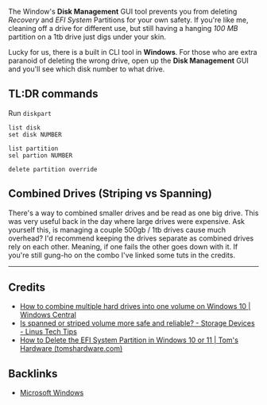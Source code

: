 The Window's **Disk Management** GUI tool prevents you from deleting *Recovery* and *EFI System* Partitions for your own safety. If you're like me, cleaning off a drive for different use, but still having a hanging *100 MB* partition on a 1tb drive just digs under your skin.

Lucky for us, there is a built in CLI tool in **Windows**. For those who are extra paranoid of deleting the wrong drive, open up the **Disk Management** GUI and you'll see which disk number to what drive.  

## TL:DR commands

Run `diskpart`

```shell
list disk
set disk NUMBER

list partition
sel partion NUMBER

delete partition override
```

## Combined Drives (Striping vs Spanning)

There's a way to combined smaller drives and be read as one big drive. This was very useful back in the day where large drives were expensive. Ask yourself this, is managing a couple 500gb / 1tb drives cause much overhead? I'd recommend keeping the drives separate as combined drives rely on each other. Meaning, if one fails the other goes down with it. If you're still gung-ho on the combo I've linked some tuts in the credits.  

---
## Credits
- [How to combine multiple hard drives into one volume on Windows 10 | Windows Central](https://www.windowscentral.com/how-create-one-large-volume-using-multiple-hard-drives-windows-10)
- [Is spanned or striped volume more safe and reliable? - Storage Devices - Linus Tech Tips](https://linustechtips.com/topic/1369788-is-spanned-or-striped-volume-more-safe-and-reliable/)
- [How to Delete the EFI System Partition in Windows 10 or 11 | Tom's Hardware (tomshardware.com)](https://www.tomshardware.com/how-to/delete-efi-system-partition-windows)

## Backlinks
- [Microsoft Windows](📁developer/Windows%2010/Microsoft%20Windows.md)